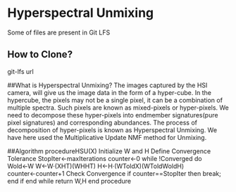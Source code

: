 # Hyperspectral Unmixing 

Some of files are present in Git LFS
## How to Clone?
git-lfs url

##What is Hyperspectral Unmixing?
The  images  captured  by  the  HSI  camera,  will  give  us  the  image  data  in  the  form  of  a  hyper-cube.  In the hypercube, the pixels may not be a single pixel, it can be a combination of multiple spectra.  Such pixels are known as mixed-pixels or hyper-pixels.  We need to decompose these hyper-pixels into endmember signatures(pure pixel signatures) and corresponding abundances. The process of decomposition of hyper-pixels is known as Hyperspectral Unmixing. We have here used the Multiplicative Update NMF method for Unmixing.

##Algorithm
procedureHSU(X)
Initialize W and H
Define Convergence Tolerance
StopIter←maxIterations
counter←0
while !Converged do
	Wold←W
	W←W·(XHT)(WHHT)
	H←H·(WToldX)(WToldWoldH)
	counter←counter+1
	Check Convergence
	if counter==StopIter then
		break;
	end if
end while
return W,H
end procedure
